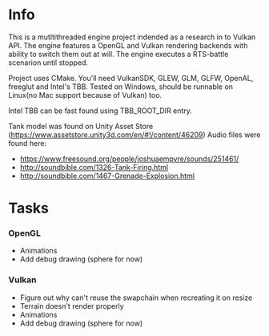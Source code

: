 Info
====

This is a mutltithreaded engine project indended as a research in to Vulkan API. The engine features a OpenGL and Vulkan rendering backends with ability to switch them out at will. The engine executes a RTS-battle scenarion until stopped.

Project uses CMake. You'll need VulkanSDK, GLEW, GLM, GLFW, OpenAL, freeglut and Intel's TBB. Tested on Windows, should be runnable on Linux(no Mac support because of Vulkan) too.

Intel TBB can be fast found using TBB_ROOT_DIR entry.

Tank model was found on Unity Asset Store (https://www.assetstore.unity3d.com/en/#!/content/46209)
Audio files were found here:
 * https://www.freesound.org/people/joshuaempyre/sounds/251461/
 * http://soundbible.com/1326-Tank-Firing.html
 * http://soundbible.com/1467-Grenade-Explosion.html

Tasks
=====


### OpenGL
* Animations
* Add debug drawing (sphere for now)

### Vulkan
* Figure out why can't reuse the swapchain when recreating it on resize
* Terrain doesn't render properly
* Animations
* Add debug drawing (sphere for now)